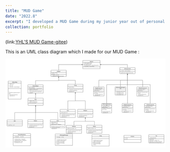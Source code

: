 ```yaml
---
title: "MUD Game"
date: "2022.8"
excerpt: "I developed a MUD Game during my junior year out of personal interest with my fellows who are majoring in CS and SE. "
collection: portfolio
---
```

(link:[YHL'S MUD Game-gitee](https://gitee.com/tea-garden-study/myfirst-repository))

This is an UML class diagram which I made for our MUD Game : 

<img src="UML类图.png" alt="UML class diagram of the game" style="max-width: 100%; height: auto;" />
